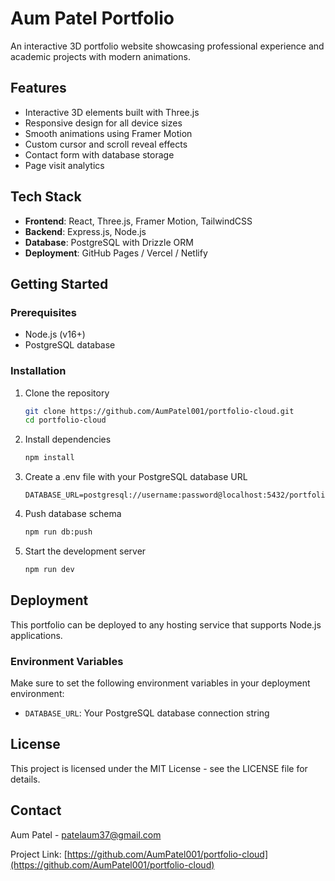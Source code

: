 # Aum Patel Portfolio

An interactive 3D portfolio website showcasing professional experience and academic projects with modern animations.

## Features

- Interactive 3D elements built with Three.js
- Responsive design for all device sizes
- Smooth animations using Framer Motion
- Custom cursor and scroll reveal effects
- Contact form with database storage
- Page visit analytics

## Tech Stack

- **Frontend**: React, Three.js, Framer Motion, TailwindCSS
- **Backend**: Express.js, Node.js
- **Database**: PostgreSQL with Drizzle ORM
- **Deployment**: GitHub Pages / Vercel / Netlify

## Getting Started

### Prerequisites

- Node.js (v16+)
- PostgreSQL database

### Installation

1. Clone the repository
   ```bash
   git clone https://github.com/AumPatel001/portfolio-cloud.git
   cd portfolio-cloud
   ```

2. Install dependencies
   ```bash
   npm install
   ```

3. Create a .env file with your PostgreSQL database URL
   ```
   DATABASE_URL=postgresql://username:password@localhost:5432/portfolio
   ```

4. Push database schema
   ```bash
   npm run db:push
   ```

5. Start the development server
   ```bash
   npm run dev
   ```

## Deployment

This portfolio can be deployed to any hosting service that supports Node.js applications.

### Environment Variables

Make sure to set the following environment variables in your deployment environment:

- `DATABASE_URL`: Your PostgreSQL database connection string

## License

This project is licensed under the MIT License - see the LICENSE file for details.

## Contact

Aum Patel - [patelaum37@gmail.com](mailto:patelaum37@gmail.com)

Project Link: [https://github.com/AumPatel001/portfolio-cloud](https://github.com/AumPatel001/portfolio-cloud)